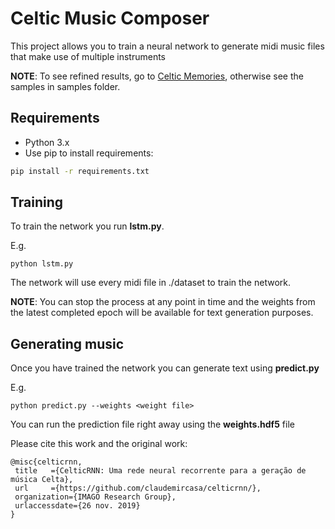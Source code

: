 # Celtic Music Composer

This project allows you to train a neural network to generate midi music files that make use of multiple instruments

**NOTE**: To see refined results, go to [Celtic Memories](https://soundcloud.com/claudemircasa/jockey-bar-hand), otherwise see the samples in samples folder.

## Requirements

* Python 3.x
* Use pip to install requirements:

```bash
pip install -r requirements.txt
```

## Training

To train the network you run **lstm.py**.

E.g.

```
python lstm.py
```

The network will use every midi file in ./dataset to train the network.

**NOTE**: You can stop the process at any point in time and the weights from the latest completed epoch will be available for text generation purposes.

## Generating music

Once you have trained the network you can generate text using **predict.py**

E.g.

```
python predict.py --weights <weight file>
```

You can run the prediction file right away using the **weights.hdf5** file

Please cite this work and the original work:

```
@misc{celticrnn,
 title   ={CelticRNN: Uma rede neural recorrente para a geração de música Celta},
 url     ={https://github.com/claudemircasa/celticrnn/},
 organization={IMAGO Research Group},
 urlaccessdate={26 nov. 2019}
}
```
